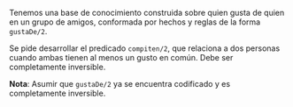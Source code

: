 Tenemos una base de conocimiento construida sobre quien gusta de quien en un grupo de amigos, conformada por hechos y reglas de la forma `gustaDe/2`.

Se pide desarrollar el predicado `compiten/2`, que relaciona a dos personas cuando ambas tienen al menos un gusto en común. Debe ser completamente inversible.

**Nota**: Asumir que `gustaDe/2` ya se encuentra codificado y es completamente inversible.
